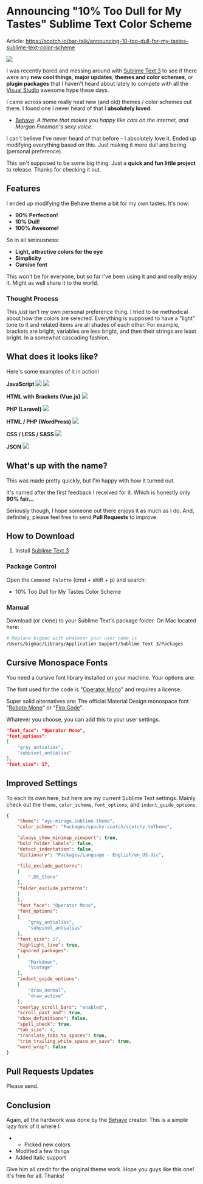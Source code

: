 # Announcing "10% Too Dull for My Tastes" Sublime Text Color Scheme

Article: https://scotch.io/bar-talk/announcing-10-too-dull-for-my-tastes-sublime-text-color-scheme

![](https://cdn.scotch.io/2/MtfjT0UuRQe6zKIC9Bgc_cover-image.gif)


I was recently bored and messing around with [Sublime Text 3](https://www.sublimetext.com) to see if there were any **new cool things**, **major updates**, **themes and color schemes**, or **plugin packages** that I haven't heard about lately to compete with all the [Visual Studio](https://scotch.io/courses/make-visual-studio-code-your-editor) awesome hype these days.

I came across some really neat new (and old) themes / color schemes out there. I found one I never heard of that I **absolutely loved**:

* [Behave](https://github.com/fnky/behave-theme): *A theme that makes you happy like cats on the internet, and Morgan Freeman's sexy voice*.

I can't believe I've never heard of that before - I absolutely love it. Ended up modifying everything based on this. Just making it more dull and boring (personal preference).

This isn't supposed to be some big thing. Just a **quick and fun little project** to release. Thanks for checking it out.


## Features

I ended up modifying the Behave theme a bit for my own tastes. It's now:

* **90% Perfection!**
* **10% Dull!**
* **100% Awesome!**

So in all seriousness:

* **Light, attractive colors for the eye**
* **Simplicity**
* **Cursive font**

This won't be for everyone, but so far I've been using it and and really enjoy it. Might as well share it to the world.

### Thought Process

This *just* isn't my own personal preference thing. I tried to be methodical about how the colors are selected. Everything is supposed to have a "light" tone to it and related items are all shades of each other. For example, brackets are bright, variables are less bright, and then their strings are least bright. In a somewhat cascading fashion.



## What does it looks like?

Here's some examples of it in action!

**JavaScript**
![](https://cdn.scotch.io/2/xwxZZIowT5q6jVLUAwCc_javascript.gif)
![](https://cdn.scotch.io/2/SJEbY8LPRxq2YSU4HNFc_javascript.jpg)

**HTML with Brackets (Vue.js)**
![](https://cdn.scotch.io/2/6s5lAn77RhGRWokqnMO8_vue.png)

**PHP (Laravel)**
![](https://cdn.scotch.io/2/cXB21BorRR2uCtHa8STO_php.png)


**HTML / PHP (WordPress)**
![](https://cdn.scotch.io/2/pighOud6RWzxRw9qaLM5_html.png)

**CSS / LESS / SASS**
![](https://cdn.scotch.io/2/7dck9E1pRQCiGUB19Wuk_css-sass-less.png)

**JSON**
![](https://cdn.scotch.io/2/sSEAK3toSVSxpKpoz5uQ_Screen%20Shot%202018-02-28%20at%2011.55.10%20PM.png)









## What's up with the name?

This was made pretty quickly, but I'm happy with how it turned out.

It's named after the first feedback I received for it. Which is honestly only **90% fair...**

Seriously though, I hope someone out there enjoys it as much as I do. And, definitely, please feel free to send **Pull Requests** to improve.



## How to Download

1. Install [Sublime Text 3](https://www.sublimetext.com/)

### Package Control

Open the `Command Palette` (cmd + shift + p) and search:

* 10% Too Dull for My Tastes Color Scheme


### Manual

Download (or clone) to your Sublime Text's package folder. On Mac located here:

```bash
# Replace bigmac with whatever your user name is
/Users/bigmac/Library/Application Support/Sublime Text 3/Packages
```

## Cursive Monospace Fonts

You need a cursive font library installed on your machine. Your options are:

The font used for the code is "[Operator Mono](https://www.typography.com/blog/introducing-operator)" and requires a license.

Super solid alternatives are: The official Material Design monospace font "[Roboto Mono](https://fonts.google.com/specimen/Roboto+Mono)" or "[Fira Code](https://github.com/tonsky/FiraCode)".

Whatever you choose, you can add this to your user settings.

```json
"font_face": "Operator Mono",
"font_options":
[
    "gray_antialias",
    "subpixel_antialias"
],
"font_size": 17,
```


## Improved Settings

To each its own here, but here are my current Sublime Text settings. Mainly check out the `theme`, `color_scheme`, `font_options`, and `indent_guide_options`.

```json
{
    "theme": "ayu-mirage.sublime-theme",
    "color_scheme": "Packages/spocky-scotch/scotchy.tmTheme",

    "always_show_minimap_viewport": true,
    "bold_folder_labels": false,
    "detect_indentation": false,
    "dictionary": "Packages/Language - English/en_US.dic",

    "file_exclude_patterns":
    [
        ".DS_Store"
    ],
    "folder_exclude_patterns":
    [
    ],
    "font_face": "Operator Mono",
    "font_options":
    [
        "gray_antialias",
        "subpixel_antialias"
    ],
    "font_size": 17,
    "highlight_line": true,
    "ignored_packages":
    [
        "Markdown",
        "Vintage"
    ],
    "indent_guide_options":
    [
        "draw_normal",
        "draw_active"
    ],
    "overlay_scroll_bars": "enabled",
    "scroll_past_end": true,
    "show_definitions": false,
    "spell_check": true,
    "tab_size": 4,
    "translate_tabs_to_spaces": true,
    "trim_trailing_white_space_on_save": true,
    "word_wrap": false
}
```


## Pull Requests Updates

Please send.



## Conclusion

Again, all the hardwork was done by the [Behave](https://github.com/fnky/behave-theme) creator. This is a simple lazy fork of it where I:

* * Picked new colors
* Modified a few things
* Added italic support

Give him all credit for the original theme work. Hope you guys like this one! It's free for all. Thanks!
